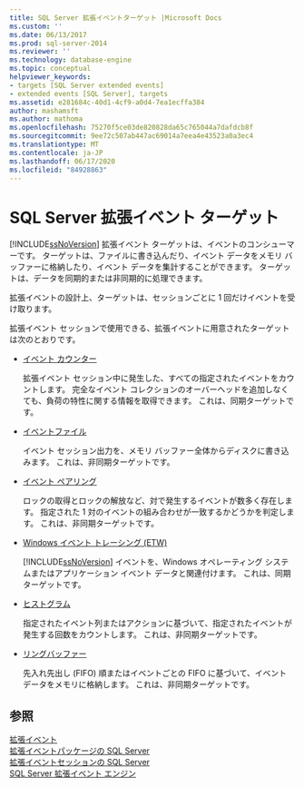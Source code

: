 ```yaml
---
title: SQL Server 拡張イベントターゲット |Microsoft Docs
ms.custom: ''
ms.date: 06/13/2017
ms.prod: sql-server-2014
ms.reviewer: ''
ms.technology: database-engine
ms.topic: conceptual
helpviewer_keywords:
- targets [SQL Server extended events]
- extended events [SQL Server], targets
ms.assetid: e281684c-40d1-4cf9-a0d4-7ea1ecffa384
author: mashamsft
ms.author: mathoma
ms.openlocfilehash: 75270f5ce03de820828da65c765044a7dafdcb8f
ms.sourcegitcommit: 9ee72c507ab447ac69014a7eea4e43523a0a3ec4
ms.translationtype: MT
ms.contentlocale: ja-JP
ms.lasthandoff: 06/17/2020
ms.locfileid: "84928863"
---
```

# <a name="sql-server-extended-events-targets"></a>SQL Server 拡張イベント ターゲット
  [!INCLUDE[ssNoVersion](../includes/ssnoversion-md.md)] 拡張イベント ターゲットは、イベントのコンシューマーです。 ターゲットは、ファイルに書き込んだり、イベント データをメモリ バッファーに格納したり、イベント データを集計することができます。 ターゲットは、データを同期的または非同期的に処理できます。  
  
 拡張イベントの設計上、ターゲットは、セッションごとに 1 回だけイベントを受け取ります。  
  
 拡張イベント セッションで使用できる、拡張イベントに用意されたターゲットは次のとおりです。  
  
-   [イベント カウンター](../../2014/database-engine/event-counter-target.md)  
  
     拡張イベント セッション中に発生した、すべての指定されたイベントをカウントします。 完全なイベント コレクションのオーバーヘッドを追加しなくても、負荷の特性に関する情報を取得できます。 これは、同期ターゲットです。  
  
-   [イベントファイル](../../2014/database-engine/event-file-target.md)  
  
     イベント セッション出力を、メモリ バッファー全体からディスクに書き込みます。 これは、非同期ターゲットです。  
  
-   [イベント ペアリング](../../2014/database-engine/event-pairing-target.md)  
  
     ロックの取得とロックの解放など、対で発生するイベントが数多く存在します。 指定された 1 対のイベントの組み合わせが一致するかどうかを判定します。 これは、非同期ターゲットです。  
  
-   [Windows イベント トレーシング (ETW)](../relational-databases/extended-events/event-tracing-for-windows-target.md)  
  
     [!INCLUDE[ssNoVersion](../includes/ssnoversion-md.md)] イベントを、Windows オペレーティング システムまたはアプリケーション イベント データと関連付けます。 これは、同期ターゲットです。  
  
-   [ヒストグラム](../../2014/database-engine/histogram-target.md)  
  
     指定されたイベント列またはアクションに基づいて、指定されたイベントが発生する回数をカウントします。 これは、非同期ターゲットです。  
  
-   [リングバッファー](../../2014/database-engine/ring-buffer-target.md)  
  
     先入れ先出し (FIFO) 順またはイベントごとの FIFO に基づいて、イベント データをメモリに格納します。 これは、非同期ターゲットです。  
  
## <a name="see-also"></a>参照  
 [拡張イベント](../relational-databases/extended-events/extended-events.md)   
 [拡張イベントパッケージの SQL Server](../relational-databases/extended-events/sql-server-extended-events-packages.md)   
 [拡張イベントセッションの SQL Server](../relational-databases/extended-events/sql-server-extended-events-sessions.md)   
 [SQL Server 拡張イベント エンジン](../relational-databases/extended-events/sql-server-extended-events-engine.md)  
  
  
